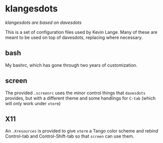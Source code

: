 klangesdots
===========

*klangesdots are based on davesdots*

This is a set of configuration files used by Kevin Lange. Many of these
are meant to be used on top of davesdots, replacing where necessary.

## bash ##
My bashrc, which has gone through two years of customization.

## screen ##
The provided `.screenrc` uses the minor control things that `davesdots`
provides, but with a different theme and some handlings for `C-tab`
(which will only work under `xterm`)


## X11 ##

An `.Xresources` is provided to give `xterm` a Tango color scheme and
rebind Control-tab and Control-Shift-tab so that `screen` can use them.

